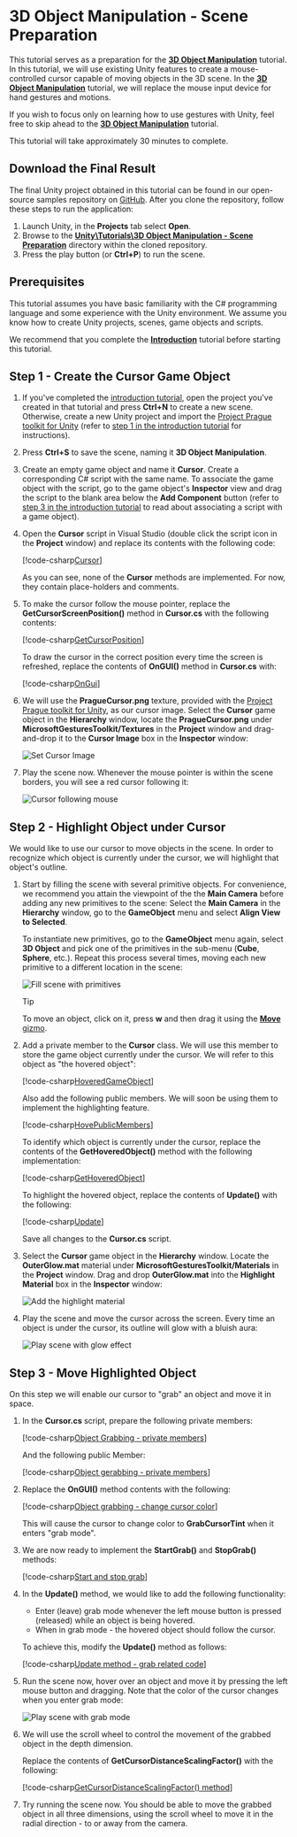 # 3D Object Manipulation - Scene Preparation

This tutorial serves as a preparation for the [**3D Object Manipulation**](unity-tutorials-3d-object-manipulation-hand.md) tutorial. In this tutorial, we will use existing Unity features to create a mouse-controlled cursor capable of moving objects in the 3D scene. In the [**3D Object Manipulation**](unity-tutorials-3d-object-manipulation-hand.md) tutorial, we will replace the mouse input device for hand gestures and motions.

If you wish to focus only on learning how to use gestures with Unity, feel free to skip ahead to the [**3D Object Manipulation**](unity-tutorials-3d-object-manipulation-hand.md) tutorial.

This tutorial will take approximately 30 minutes to complete.

## Download the Final Result

The final Unity project obtained in this tutorial can be found in our open-source samples repository on [GitHub](https://github.com/Microsoft/Gestures-Samples). After you clone the repository, follow these steps to run the application:

1. Launch Unity, in the **Projects** tab select **Open**.
1. Browse to the [**Unity\Tutorials\3D Object Manipulation - Scene Preparation**](https://github.com/Microsoft/Gestures-Samples/tree/master/Unity/3D%20Object%20Manipulation%20-%20Scene%20Preparation) directory within the cloned repository.
1. Press the play button (or **Ctrl+P**) to run the scene.

## Prerequisites

This tutorial assumes you have basic familiarity with the C# programming language and some experience with the Unity environment. We assume you know how to create Unity projects, scenes, game objects and scripts.

We recommend that you complete the [**Introduction**](unity-tutorials-introduction.md) tutorial before starting this tutorial.

## Step 1 - Create the Cursor Game Object

1. If you've completed the [introduction tutorial](unity-tutorials-introduction.md), open the project you've created in that tutorial and press **Ctrl+N** to create a new scene. Otherwise, create a new Unity project and import the [Project Prague toolkit for Unity](https://github.com/Microsoft/Gestures-Samples/blob/master/Unity/Microsoft.Gestures.Toolkit.unitypackage) (refer to [step 1 in the introduction tutorial](unity-tutorials-introduction.md#step-1---create-and-configure-a-new-unity-project) for instructions).

1. Press **Ctrl+S** to save the scene, naming it **3D Object Manipulation**.

1. Create an empty game object and name it **Cursor**. Create a corresponding C# script with the same name. To associate the game object with the script, go to the game object's **Inspector** view and drag the script to the blank area below the **Add Component** button (refer to [step 3 in the introduction tutorial](unity-tutorials-introduction.md#step-3---creating-a-script-to-generate-3d-primitives-in-the-scene) to read about associating a script with a game object).

1. Open the **Cursor** script in Visual Studio (double click the script icon in the **Project** window) and replace its contents with the following code:

    [!code-csharp[Cursor](CodeSnippets\Cursor.cs)]

    As you can see, none of the **Cursor** methods are implemented. For now, they contain place-holders and comments.

1. To make the cursor follow the mouse pointer, replace the **GetCursorScreenPosition()** method in **Cursor.cs** with the following contents:

    [!code-csharp[GetCursorPosition](CodeSnippets\GetCursorPosition.cs)]

    To draw the cursor in the correct position every time the screen is refreshed, replace the contents of **OnGUI()** method in **Cursor.cs** with:

    [!code-csharp[OnGui](CodeSnippets\OnGui.cs)]

1. We will use the **PragueCursor.png** texture, provided with the [Project Prague toolkit for Unity](https://github.com/Microsoft/Gestures-Samples/blob/master/Unity/Microsoft.Gestures.Toolkit.unitypackage), as our cursor image. Select the **Cursor** game object in the **Hierarchy** window, locate the **PragueCursor.png** under **MicrosoftGesturesToolkit/Textures** in the **Project** window and drag-and-drop it to the **Cursor Image** box in the **Inspector** window:

    ![Set Cursor Image](Images/UnitySetCursorImage.png)

1. Play the scene now. Whenever the mouse pointer is within the scene borders, you will see a red cursor following it:

    ![Cursor following mouse](Images/UnityMouseCursor.png)

## Step 2 - Highlight Object under Cursor

We would like to use our cursor to move objects in the scene. In order to recognize which object is currently under the cursor, we will highlight that object's outline.

1. Start by filling the scene with several primitive objects. For convenience, we recommend you attain the viewpoint of the the **Main Camera** before adding any new primitives to the scene: Select the **Main Camera** in the **Hierarchy** window, go to the **GameObject** menu and select **Align View to Selected**.

    To instantiate new primitives, go to the **GameObject** menu again, select **3D Object** and pick one of the primitives in the sub-menu (**Cube**, **Sphere**, etc.). Repeat this process several times, moving each new primitive to a different location in the scene:

    ![Fill scene with primitives](Images/UnityPopulateSceneWithPrimitives.png)

    > [!TIP]
    > To move an object, click on it, press **w** and then drag it using the [**Move** gizmo](https://docs.unity3d.com/Manual/PositioningGameObjects.html#move).

1. Add a private member to the **Cursor** class. We will use this member to store the game object currently under the cursor. We will refer to this object as "the hovered object":

    [!code-csharp[HoveredGameObject](CodeSnippets\HoveredGameObject.cs)]

    Also add the following public members. We will soon be using them to implement the highlighting feature.

    [!code-csharp[HovePublicMembers](CodeSnippets\HoverPublicMembers.cs)]

    To identify which object is currently under the cursor, replace the contents of the **GetHoveredObject()** method with the following implementation:

    [!code-csharp[GetHoveredObject](CodeSnippets\GetHoveredObject.cs)]

    To highlight the hovered object, replace the contents of **Update()** with the following:

    [!code-csharp[Update](CodeSnippets\Update.cs)]

    Save all changes to the **Cursor.cs** script.

1. Select the **Cursor** game object in the **Hierarchy** window. Locate the **OuterGlow.mat** material under **MicrosoftGesturesToolkit/Materials** in the **Project** window. Drag and drop **OuterGlow.mat** into the **Highlight Material** box in the **Inspector** window:

    ![Add the highlight material](Images/UnityAddHighlightMaterial.png)

1. Play the scene and move the cursor across the screen. Every time an object is under the cursor, its outline will glow with a bluish aura:

    ![Play scene with glow effect](Images/UnityGlowScene.png)

## Step 3 - Move Highlighted Object

On this step we will enable our cursor to "grab" an object and move it in space.

1. In the **Cursor.cs** script, prepare the following private members:

    [!code-csharp[Object Grabbing - private members](CodeSnippets\ObjectGrabbingPrivateMembers.cs)]

    And the following public Member:

    [!code-csharp[Object gerabbing - private members](CodeSnippets\ObjectGrabbingPublicMember.cs)]

1. Replace the **OnGUI()** method contents with the following:

    [!code-csharp[Object grabbing - change cursor color](CodeSnippets\ObjectGrabbingChangeCursorColor.cs)]

    This will cause the cursor to change color to **GrabCursorTint** when it enters "grab mode".

1. We are now ready to implement the **StartGrab()** and **StopGrab()** methods:

    [!code-csharp[Start and stop grab](CodeSnippets\StartAndStopGrab.cs)]

1. In the **Update()** method, we would like to add the following functionality:

    - Enter (leave) grab mode whenever the left mouse button is pressed (released) while an object is being hovered.
    - When in grab mode - the hovered object should follow the cursor.

    To achieve this, modify the **Update()** method as follows:

    [!code-csharp[Update method - grab related code](CodeSnippets\UpdateGrab.cs)]

1. Run the scene now, hover over an object and move it by pressing the left mouse button and dragging. Note that the color of the cursor changes when you enter grab mode:

    ![Play scene with grab mode](Images/UnityGrabMode.png)

1. We will use the scroll wheel to control the movement of the grabbed object in the depth dimension.

    Replace the contents of **GetCursorDistanceScalingFactor()** with the following:

    [!code-csharp[GetCursorDistanceScalingFactor() method](CodeSnippets\GetCursorDistanceScalingFactor.cs)]

1. Try running the scene now. You should be able to move the grabbed object in all three dimensions, using the scroll wheel to move it in the radial direction - to or away from the camera.